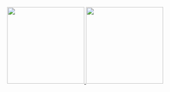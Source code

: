 <div>
<a href="https://github.com/GabrAlvSM">
<img loading="lazy" height="180em" src="https://github-readme-stats.vercel.app/api/top-langs/?username=GabrAlvSM&layout=compact&langs_count=7&theme=dracula"/>
<img loading="lazy" height="180em" src="https://github-readme-stats.vercel.app/api?username=GabrAlvSM&show_icons=true&theme=dracula&include_all_commits=true&count_private=true"/>
</div>